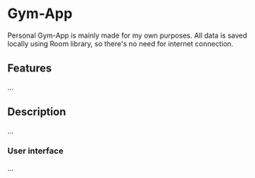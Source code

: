 # Gym-App

Personal Gym-App is mainly made for my own purposes.
All data is saved locally using Room library, so there's no need for internet connection.

## Features

...

## Description

...

### User interface

...

